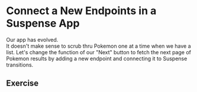 # Connect a New Endpoints in a Suspense App

Our app has evolved.  
It doesn't make sense to scrub thru Pokemon one at a time when we have a list.
Let's change the function of our "Next" button to fetch the next page of Pokemon results by adding a new endpoint and connecting it to Suspense transitions.

## Exercise
